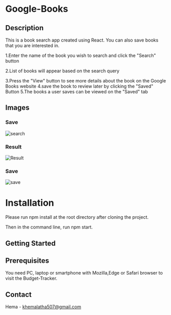# Google-Books

## Description

This is a book search app created using React. You can also save books that you are interested in.

1.Enter the name of the book you wish to search and click the "Search" button

2.List of books will appear based on the search query

3.Press the "View" button to see more details about the book on the    Google Books website 
4.save the book to review later by clicking the "Saved" Button
5.The books a user saves can be viewed on the "Saved" tab


## Images

### Save

![search](https://user-images.githubusercontent.com/67700843/94350675-92645580-001e-11eb-895b-dac3b7b9f510.PNG)


### Result

![Result](https://user-images.githubusercontent.com/67700843/94350694-be7fd680-001e-11eb-87f6-c7f9751d3dfb.PNG)


### Save

![save](https://user-images.githubusercontent.com/67700843/94350702-d192a680-001e-11eb-8b5f-12f9ad294495.PNG)

# Installation

Please run npm install at the root directory after cloning the project.

Then in the command line, run npm start.

## Getting Started

## Prerequisites
You need PC, laptop or smartphone with Mozilla,Edge or Safari browser to visit the Budget-Tracker.

## Contact
Hema - khemalatha507@gmail.com

